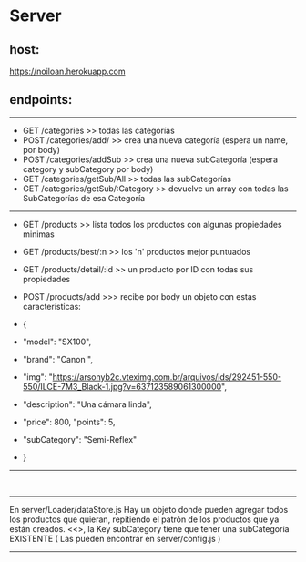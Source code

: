 # Server
 
## host:
https://noiloan.herokuapp.com

## endpoints:

<hr>

- GET /categories >> todas las categorías
- POST /categories/add/  >> crea una nueva categoría (espera un name, por body)
- POST /categories/addSub >> crea una nueva subCategoría (espera category y subCategory por body)
- GET /categories/getSub/All >> todas las subCategorías
- GET /categories/getSub/:Category >> devuelve un array con todas las SubCategorías de esa Categoría

<hr>

- GET /products   >> lista todos los productos con algunas propiedades minimas
- GET /products/best/:n   >> los 'n' productos mejor puntuados
- GET /products/detail/:id   >> un producto por ID con todas sus propiedades
- POST /products/add >>> recibe por body un objeto con estas características:

- { 
-  "model": "SX100", 
- "brand": "Canon ",
- "img": "https://arsonyb2c.vteximg.com.br/arquivos/ids/292451-550-550/ILCE-7M3_Black-1.jpg?v=637123589061300000",
- "description": "Una cámara linda", 
- "price": 800, "points": 5,
- "subCategory": "Semi-Reflex"
- } 

<hr>

<br>

<hr>  

En server/Loader/dataStore.js 
Hay un objeto donde pueden agregar todos los productos que quieran, repitiendo el patrón de los productos que ya están creados.
<<<CUIDADO>>, la Key subCategory tiene que tener una subCategoría EXISTENTE ( Las pueden encontrar en server/config.js )


<hr>